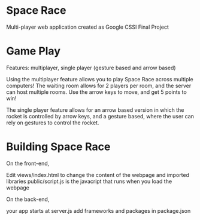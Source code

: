 # Space Race
Multi-player web application created as Google CSSI Final Project

# Game Play
Features: multiplayer, single player (gesture based and arrow based)

Using the multiplayer feature allows you to play Space Race across multiple computers! The waiting room allows for 2 players per room, and the server can host multiple rooms. Use the arrow keys to move, and get 5 points to win!

The single player feature allows for an arrow based version in which the rocket is controlled by arrow keys, and a gesture based, where the user can rely on gestures to control the rocket. 

# Building Space Race
On the front-end,

Edit views/index.html to change the content of the webpage and imported libraries
public/script.js is the javacript that runs when you load the webpage

On the back-end,

your app starts at server.js
add frameworks and packages in package.json
